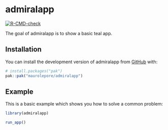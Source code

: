 
<!-- README.md is generated from README.Rmd. Please edit that file -->

# admiralapp

<!-- badges: start -->

[![R-CMD-check](https://github.com/maurolepore/admiralapp/actions/workflows/R-CMD-check.yaml/badge.svg)](https://github.com/maurolepore/admiralapp/actions/workflows/R-CMD-check.yaml)
<!-- badges: end -->

The goal of admiralapp is to show a basic teal app.

## Installation

You can install the development version of admiralapp from
[GitHub](https://github.com/) with:

``` r
# install.packages("pak")
pak::pak("maurolepore/admiralapp")
```

## Example

This is a basic example which shows you how to solve a common problem:

``` r
library(admiralapp)

run_app()
```
